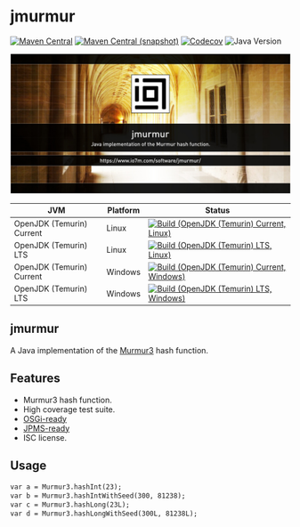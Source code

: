 jmurmur
===

[![Maven Central](https://img.shields.io/maven-central/v/com.io7m.jmurmur/com.io7m.jmurmur.svg?style=flat-square)](http://search.maven.org/#search%7Cga%7C1%7Cg%3A%22com.io7m.jmurmur%22)
[![Maven Central (snapshot)](https://img.shields.io/nexus/s/com.io7m.jmurmur/com.io7m.jmurmur?server=https%3A%2F%2Fs01.oss.sonatype.org&style=flat-square)](https://s01.oss.sonatype.org/content/repositories/snapshots/com/io7m/jmurmur/)
[![Codecov](https://img.shields.io/codecov/c/github/io7m-com/jmurmur.svg?style=flat-square)](https://codecov.io/gh/io7m-com/jmurmur)
![Java Version](https://img.shields.io/badge/21-java?label=java&color=e6c35c)

![com.io7m.jmurmur](./src/site/resources/jmurmur.jpg?raw=true)

| JVM | Platform | Status |
|-----|----------|--------|
| OpenJDK (Temurin) Current | Linux | [![Build (OpenJDK (Temurin) Current, Linux)](https://img.shields.io/github/actions/workflow/status/io7m-com/jmurmur/main.linux.temurin.current.yml)](https://www.github.com/io7m-com/jmurmur/actions?query=workflow%3Amain.linux.temurin.current)|
| OpenJDK (Temurin) LTS | Linux | [![Build (OpenJDK (Temurin) LTS, Linux)](https://img.shields.io/github/actions/workflow/status/io7m-com/jmurmur/main.linux.temurin.lts.yml)](https://www.github.com/io7m-com/jmurmur/actions?query=workflow%3Amain.linux.temurin.lts)|
| OpenJDK (Temurin) Current | Windows | [![Build (OpenJDK (Temurin) Current, Windows)](https://img.shields.io/github/actions/workflow/status/io7m-com/jmurmur/main.windows.temurin.current.yml)](https://www.github.com/io7m-com/jmurmur/actions?query=workflow%3Amain.windows.temurin.current)|
| OpenJDK (Temurin) LTS | Windows | [![Build (OpenJDK (Temurin) LTS, Windows)](https://img.shields.io/github/actions/workflow/status/io7m-com/jmurmur/main.windows.temurin.lts.yml)](https://www.github.com/io7m-com/jmurmur/actions?query=workflow%3Amain.windows.temurin.lts)|

## jmurmur

A Java implementation of the [Murmur3](https://en.wikipedia.org/wiki/MurmurHash)
hash function.

## Features

* Murmur3 hash function.
* High coverage test suite.
* [OSGi-ready](https://www.osgi.org/)
* [JPMS-ready](https://en.wikipedia.org/wiki/Java_Platform_Module_System)
* ISC license.

## Usage

```
var a = Murmur3.hashInt(23);
var b = Murmur3.hashIntWithSeed(300, 81238);
var c = Murmur3.hashLong(23L);
var d = Murmur3.hashLongWithSeed(300L, 81238L);
```

